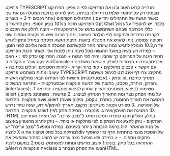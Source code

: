 פרויקט TYPESCRIPT הנחייה
קראו היטב ובנו את הפרויקט לפי ה אפיון.
הפרויקט מבוסס רק על החומר שלמדנו ותרגלנו בכיתה.
ניתן להגיש בתיבת המטלה גם את שני התרגילים הקודמים )אתר רכבים יד 2 + מוצרים ( כאשר
הגשה של התרגילים יחד עם הפרויקט תזכה ב10% בציון הסופי.
ניתן להיעזר ב Gpt Chat לcss בלבד.
יש להקפיד על כללי הכתיבה שבהם השתמשנו בדגש על ארכיטקטורה – חובה לחלק את הקבצים
לקבצים נפרדים ולתיקיות לפי הנלמד בשיעור.
מתוך הבנה שיש פרויקטים נוספים ושזו תקופה עמוסה, ניתן להגיש את המטלה בזוגות.
תיבת הגשה תיפתח במודל וניתן להגיש עד ה,10.3 מומלץ להגיש כמה שיותר מהר לבקשתכם
המטלה הובאה אליכם לפני הזמן. – במידה ויש בעיה במועד ההגשה מכל סיבה ניתן לפנות אלי.
לאחר הכנת הפרויקט תהיה הגנה על הפרויקט כך שהציון יהיה לפי הגשה + הגנה.
הפרויקט יבדק לפי :
• האם הפרויקט עובד
• תקלות בConsole
• ארכיטקטורה
• הצמדות לאפיון
• שמות משתנים עם הקשר
• קבצים מחולקים
• קוד ברור וקריא – להיות חסכוניים ויעילים בכתיבה
• עיצוב ונוחות משתמש
פרויקט TYPESCRIPT פתקים:
צרו דף אינטרנט לניהול משימות אישיות לפי הפירוט הבא:
מחלקה ראשית )אבסטרקטית( - פתק:
id, תאריך כתיבת הפתק, כותרת, טקסט, כתובת של תמונה
פונקציה אבסטרקטית – התראה
ממשקים: )interfaces):
.1 משימות לביצוע:
משתנים: תאריך אחרון לביצוע
פונקציה: התראה )alert )על מתי הפתק נוצר ומה התאריך האחרון לביצוע.
.2 פגישות :
משתנים: מיקום, שעה
פונקציה: התראה )alert )המציגה את תאריך ההזמנה, כותרת, טקסט, מיקום ושעה של הפגישה.
.3 ספורט ופנאי:
משתנים: מיקום, תאריך לאימון/אירוע, שעה וציוד נדרש
פונקציה: התראה )alert )המציגה את האימון/אירוע.
פונקציה :
מחיקת פתק לפי ID.
 :HTML
בחלק העליון תוצג כותרת תמונה ומתג ל"מצב עריכה" של האתר ואחריהם הפתקים - ניתן להציג את
הפתקים לפי מחלקות או ביחד. – ניתן לחרוג מהאפיון בעיצוב על מנת שהאתר יהיה ברמה הגבוהה
ביותר בעיניכם.
במידה ומופעל "מצב עריכה" יש להציג X למחיקה בכל פתק ולהציג את הdiv של הוספת מוצר
בתחתית הדף כדי להוסיף פתקים נוספים. - < במידה ולא הופעל מצב עריכה יש להציג כפתור
שמפעיל את ההתראה בכל פתק.
בונוס:1
עיצוב מרשים ונוחות למשתמש
בונוס:2
במקום להציג בAlert את פונקציות הclass הציגו את הפתק הנבחר בHTML. 
